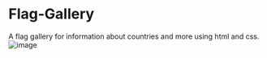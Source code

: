 # Flag-Gallery
A flag gallery for information about countries and more using html and css.
![image](https://github.com/user-attachments/assets/363df64f-02dc-45d2-917d-cd06d3ccfc07)
